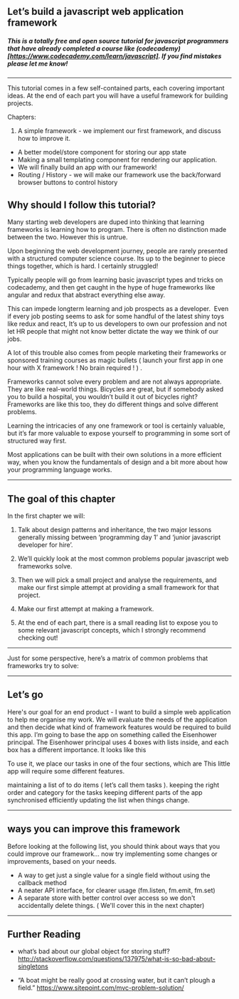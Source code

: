 ## Let’s build a javascript web application framework
 ##### This is a totally free and open source tutorial for javascript programmers that have already completed a course like (codecademy)[https://www.codecademy.com/learn/javascript]. If you find mistakes please let me know!
---

This tutorial comes in a few self-contained parts, each covering important ideas. At the end of each part you will have a useful framework for building projects.

Chapters:
1. A simple framework - we implement our first framework, and discuss how to improve it.
* A better model/store component for storing our app state
* Making a small templating component for rendering our application.
* We will finally build an app with our framework!
* Routing / History - we will make our framework use the back/forward browser buttons to control history

## Why should I follow this tutorial?
Many starting web developers are duped into thinking that learning frameworks is learning how to program. There is often no distinction made between the two. However this is untrue.

Upon beginning the web development journey, people are rarely presented with a structured computer science course. Its up to the beginner to piece things together, which is hard. I certainly struggled!

Typically people will go from learning basic javascript types and tricks on codecademy, and then get caught in the hype of huge frameworks like angular and redux that abstract everything else away. 

This can impede longterm learning and job prospects as a developer. 
Even if every job posting seems to ask for some handful of the latest shiny toys like redux and react, It’s up to us developers to own our profession and not let HR people that might not know better dictate the way we think of our jobs.

A lot of this trouble also comes from people marketing their frameworks or sponsored training courses as magic bullets ( launch your first app in one hour with X framework ! No brain required ! ) . 

Frameworks cannot solve every problem and are not always appropriate. They are like real-world things. Bicycles are great, but if somebody asked you to build a hospital, you wouldn’t build it out of bicycles right? Frameworks are like this too, they do different things and solve different problems.

Learning the intricacies of any one framework or tool is certainly valuable, but it’s far more valuable to expose yourself to programming in some sort of structured way first.

Most applications can be built with their own solutions in a more efficient way, when you know the fundamentals of design and a bit more about how your programming language works.

---
## The goal of this chapter


In the first chapter we will:
1. Talk about design patterns and inheritance, the two major lessons generally missing between ‘programming day 1’ and ‘junior javascript developer for hire’. 

2. We’ll quickly look at the most common problems popular javascript web frameworks solve.

3. Then we will pick a small project and analyse the requirements, and make our first simple attempt at providing a small framework for that project.

4. Make our first attempt at making a framework.

5. At the end of each part, there is a small reading list to expose you to some relevant javascript concepts, which I strongly recommend checking out!

---

Just for some perspective, here’s a matrix of common problems that frameworks try to solve: 

---

## Let’s go
Here's our goal for an end product - I want to build a simple web application to help me organise my work. We will evaluate the needs of the application and then decide what kind of framework features would be required to build this app.
I’m going to base the app on something called the Eisenhower principal.
The Eisenhower principal uses 4 boxes with lists inside, and each box has a different importance. It looks like this

[matrix]: https://upload.wikimedia.org/wikipedia/commons/3/32/MerrillCoveyMatrix.png "Eisenhower decision matrix"

To use it, we place our tasks in one of the four sections, which are
This little app will require some different features.

maintaining a list of to do items ( let’s call them tasks ).
keeping the right order and category for the tasks
keeping different parts of the app synchronised
efficiently updating the list when things change.



---
## ways you can improve this framework

Before looking at the following list, you should think about ways that you could improve our framework… now try implementing some changes or improvements, based on your needs.

* A way to get just a single value for a single field without using the callback method
* A neater API interface, for clearer usage (fm.listen, fm.emit, fm.set)
* A separate store with better control over access so we don't accidentally delete things. ( We'll cover this in the next chapter)

---

## Further Reading 

* what’s bad about our global object for storing stuff? http://stackoverflow.com/questions/137975/what-is-so-bad-about-singletons

* “A boat might be really good at crossing water, but it can’t plough a field.” https://www.sitepoint.com/mvc-problem-solution/
